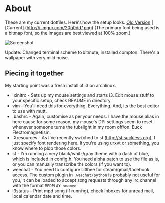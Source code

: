 # About
These are my current dotfiles. Here's how the setup looks. [Old Version](https://camo.githubusercontent.com/652b42ee3ccce4706be8578ffff1db4dd930c48a/687474703a2f2f692e696d6775722e636f6d2f646756365265382e706e67) 
| [Current] (http://i.imgur.com/20q0dd7.png) (The primary font being used is a bitmap font, so the images are best viewed at 100% zoom.)

![Screenshot](http://i.imgur.com/20q0dd7.png)

Update: Changed terminal scheme to bitmute, installed compton. There's a wallpaper with very mild noise.

## Piecing it together
My starting point was a fresh install of i3 on archlinux.

* .xinitrc - Sets up my mouse settings and starts i3. Edit mouse stuff to your specific setup, check README in directory.
* vim - You'll need this for everything. Everything. And, its the best editor to use with mutt.
* .bashrc - Again, customise as per your needs. I have the mouse alias in here cause for some reason, my mouse's
 DPI settings seem to reset whenever someone turns the tubelight in my room off/on. Euck Flectromagnetism.
* .Xresources - As I've recently switched to st (http://st.suckless.org), I just specify font rendering here. If you're
 using urxvt or something, you know where to plop those colors.
* st - I'm running a very black/white/gray theme with a dash of blue, which is included in config.h. You need alpha
 patch to use the file as is, or you can manually transcribe the colors (if you want to).
* weechat -  You need to configure bitlbee for steam/gmail/facebook access. The custom plugin in `.weechat/python` is
 probably not useful for you, it can be loaded to accept song requests through
 any irc channel with the format `MPDPLAY <name>`
* i3status - Print mpd song (if running), check inboxes for unread mail, local calendar date and time.
